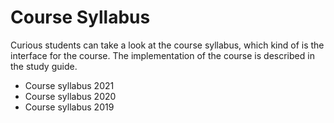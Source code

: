 <SetTitle title="Web Development Fundamentals" />

# Course Syllabus
Curious students can take a look at the course syllabus, which kind of is the interface for the course. The implementation of the course is described in the study guide.

* <a :href="$withBase('courses/web-development-fundamentals/files/course-syllabus-2021.html')" target="_blank">Course syllabus 2021</a>
* <a :href="$withBase('courses/web-development-fundamentals/files/course-syllabus-2020.html')" target="_blank">Course syllabus 2020</a>
* <a :href="$withBase('courses/web-development-fundamentals/files/course-syllabus-2019.html')" target="_blank">Course syllabus 2019</a>